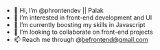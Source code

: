 - 👋 Hi, I’m @phrontendev || Palak
- 👀 I’m interested in front-end development and UI
- 🌱 I’m currently boosting my skills in Javascript 
- 💞️ I’m looking to collaborate on front-end projects
- 📫 Reach me through @befrontend@gmail.com

